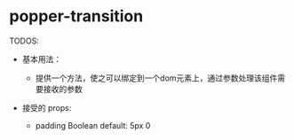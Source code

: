 # popper-transition

TODOS:

- 基本用法：
  - 提供一个方法，使之可以绑定到一个dom元素上，通过参数处理该组件需要接收的参数

- 接受的 props:
  - padding Boolean default: 5px 0
  
